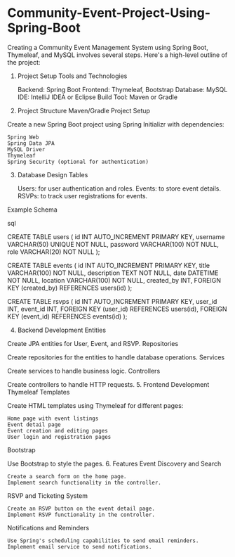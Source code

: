 # Community-Event-Project-Using-Spring-Boot

Creating a Community Event Management System using Spring Boot, Thymeleaf, and MySQL involves several steps. Here's a high-level outline of the project:
1. Project Setup
Tools and Technologies

    Backend: Spring Boot
    Frontend: Thymeleaf, Bootstrap
    Database: MySQL
    IDE: IntelliJ IDEA or Eclipse
    Build Tool: Maven or Gradle

2. Project Structure
Maven/Gradle Project Setup

Create a new Spring Boot project using Spring Initializr with dependencies:

    Spring Web
    Spring Data JPA
    MySQL Driver
    Thymeleaf
    Spring Security (optional for authentication)

3. Database Design
Tables

    Users: for user authentication and roles.
    Events: to store event details.
    RSVPs: to track user registrations for events.

Example Schema

sql

CREATE TABLE users (
    id INT AUTO_INCREMENT PRIMARY KEY,
    username VARCHAR(50) UNIQUE NOT NULL,
    password VARCHAR(100) NOT NULL,
    role VARCHAR(20) NOT NULL
);

CREATE TABLE events (
    id INT AUTO_INCREMENT PRIMARY KEY,
    title VARCHAR(100) NOT NULL,
    description TEXT NOT NULL,
    date DATETIME NOT NULL,
    location VARCHAR(100) NOT NULL,
    created_by INT,
    FOREIGN KEY (created_by) REFERENCES users(id)
);

CREATE TABLE rsvps (
    id INT AUTO_INCREMENT PRIMARY KEY,
    user_id INT,
    event_id INT,
    FOREIGN KEY (user_id) REFERENCES users(id),
    FOREIGN KEY (event_id) REFERENCES events(id)
);

4. Backend Development
Entities

Create JPA entities for User, Event, and RSVP.
Repositories

Create repositories for the entities to handle database operations.
Services

Create services to handle business logic.
Controllers

Create controllers to handle HTTP requests.
5. Frontend Development
Thymeleaf Templates

Create HTML templates using Thymeleaf for different pages:

    Home page with event listings
    Event detail page
    Event creation and editing pages
    User login and registration pages

Bootstrap

Use Bootstrap to style the pages.
6. Features
Event Discovery and Search

    Create a search form on the home page.
    Implement search functionality in the controller.

RSVP and Ticketing System

    Create an RSVP button on the event detail page.
    Implement RSVP functionality in the controller.

Notifications and Reminders

    Use Spring's scheduling capabilities to send email reminders.
    Implement email service to send notifications.
